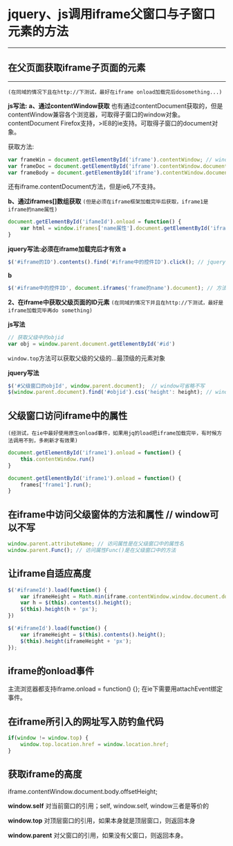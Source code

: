 # jquery、js调用iframe父窗口与子窗口元素的方法
***

## 在父页面获取iframe子页面的元素
***

`(在同域的情况下且在http://下测试，最好在iframe onload加载完后dosomething...)`

**js写法:**
**a、通过contentWindow获取**
也有通过contentDocument获取的，但是contentWindow兼容各个浏览器，可取得子窗口的window对象。
contentDocument Firefox支持，>IE8的ie支持。可取得子窗口的document对象。

获取方法:

```js
var frameWin = document.getElementById('iframe').contentWindow; // window对象
var frameDoc = document.getElementById('iframe').contentWindow.document; // document 对象
var frameBody = document.getElementById('iframe').contentWindow.document.body; // body对象
```

还有iframe.contentDocument方法，但是ie6,7不支持。

**b、通过iframes[]数组获取**
`(但是必须在iframe框架加载完毕后获取，iframe1是iframe的name属性)`

```js
document.getElementById('ifameId').onload = function() {
    var html = window.iframes['name属性'].document.getElementById('iframe中的元素的id').innerHTML;
}
```

**jquery写法:必须在iframe加载完后才有效**
**a**
```js
$('#iframe的ID').contents().find('#iframe中的控件ID').click(); // jquery 方法1 必须在iframe加载完后才有效
```

**b**
```js
$('#iframe中的控件ID', document.iframes('frame的name').document); // 方法2
```

**2、在iframe中获取父级页面的ID元素**
`(在同域的情况下并且在http://下测试，最好是iframe加载完毕再do something)`

**js写法**

```js
// 获取父级中的objid
var obj = window.parent.document.getElementById('#id')
```

`window.top`方法可以获取父级的父级的...最顶级的元素对象

**jquery写法**

```js
$('#父级窗口的objId', window.parent.document);  // window可省略不写
$(window.parent.document).find('#objid').css('height': height); // window可省略不写
```

## 父级窗口访问iframe中的属性
`(经测试，在ie中最好使用原生onload事件，如果用jq的load把iframe加载完毕，有时候方法调用不到，多刷新才有效果)`

```js
document.getElementById('iframe1').onload = function() {
    this.contentWindow.run()
}
```

```js
document.getElementById('iframe1').onload = function() {
    frames['frame1'].run();
}
```

## 在iframe中访问父级窗体的方法和属性 // window可以不写

```js
window.parent.attributeName; // 访问属性是在父级窗口中的属性名
window.parent.Func(); // 访问属性Func()是在父级窗口中的方法
```

## 让iframe自适应高度
```js
$('#iframeId').load(function() {
    var iframeHeight = Math.min(iframe.contentWindow.window.document.documentElement.scrollHeight, iframe.contentWindow.window.document.body.scrollHeight);
    var h = $(this).contents().height();
    $(this).height(h + 'px');
})

$('#iframeId').load(function() {
    var iframeHeight = $(this).contents().height();
    $(this).height(iframeHeight + 'px');
});
```

## iframe的onload事件
主流浏览器都支持iframe.onload = function() {};
在ie下需要用attachEvent绑定事件。

## 在iframe所引入的网址写入防钓鱼代码

```js
if(window != window.top) {
    window.top.location.href = window.location.href;
}
```

## 获取iframe的高度
iframe.contentWindow.document.body.offsetHeight;

**window.self**
对当前窗口的引用；self, window.self, window三者是等价的

**window.top**
对顶层窗口的引用，如果本身就是顶层窗口，则返回本身

**window.parent**
对父窗口的引用，如果没有父窗口，则返回本身。
